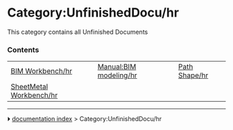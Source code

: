 # Category:UnfinishedDocu/hr
This category contains all Unfinished Documents

### Contents

|     |     |     |
| --- | --- | --- |
| [BIM Workbench/hr](BIM_Workbench/hr.md) | [Manual:BIM modeling/hr](Manual_BIM_modeling/hr.md) | [Path Shape/hr](Path_Shape/hr.md) |
| [SheetMetal Workbench/hr](SheetMetal_Workbench/hr.md) |



---
⏵ [documentation index](../README.md) > Category:UnfinishedDocu/hr
